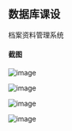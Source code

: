 ## 数据库课设

档案资料管理系统

#### 截图

![image](https://github.com/dejianwei/filemanage/raw/master/screenshot/login.png)

![image](https://github.com/dejianwei/filemanage/raw/master/screenshot/home.png)

![image](https://github.com/dejianwei/filemanage/raw/master/screenshot/guidang.png)

![image](https://github.com/dejianwei/filemanage/raw/master/screenshot/yonghu.png)